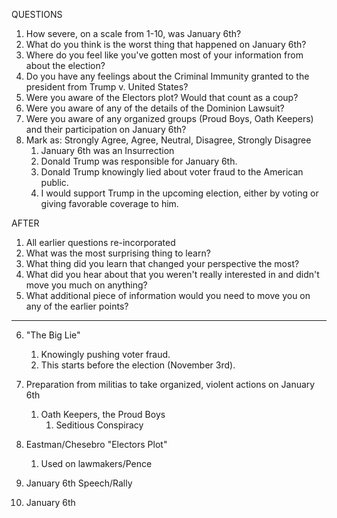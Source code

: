 QUESTIONS
1. How severe, on a scale from 1-10, was January 6th?
2. What do you think is the worst thing that happened on January 6th?
3. Where do you feel like you've gotten most of your information from about the election?
4. Do you have any feelings about the Criminal Immunity granted to the president from Trump v. United States?
5. Were you aware of the Electors plot? Would that count as a coup?
6. Were you aware of any of the details of the Dominion Lawsuit?
7. Were you aware of any organized groups (Proud Boys, Oath Keepers) and their participation on January 6th?
8. Mark as: Strongly Agree, Agree, Neutral, Disagree, Strongly Disagree
	1. January 6th was an Insurrection
	2. Donald Trump was responsible for January 6th.
	3. Donald Trump knowingly lied about voter fraud to the American public.
	4. I would support Trump in the upcoming election, either by voting or giving favorable coverage to him.

AFTER
1. All earlier questions re-incorporated
2. What was the most surprising thing to learn?
3. What thing did you learn that changed your perspective the most?
4. What did you hear about that you weren't really interested in and didn't move you much on anything?
5. What additional piece of information would you need to move you on any of the earlier points?


___________

6. "The Big Lie"
	1. Knowingly pushing voter fraud.
	2. This starts before the election (November 3rd).

7. Preparation from militias to take organized, violent actions on January 6th
	1. Oath Keepers, the Proud Boys
		1. Seditious Conspiracy
8. Eastman/Chesebro "Electors Plot"
	1. Used on lawmakers/Pence
9. January 6th Speech/Rally

10. January 6th
